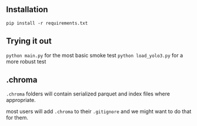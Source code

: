 ## Installation

`pip install -r requirements.txt`

## Trying it out

`python main.py` for the most basic smoke test
`python load_yolo3.py` for a more robust test

## .chroma

`.chroma` folders will contain serialized parquet and index files where appropriate.

most users will add `.chroma` to their `.gitignore` and we might want to do that for them. 